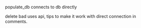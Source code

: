 populate_db connects to db directly

delete bad uses api, tips to make it work with direct connection in comments.